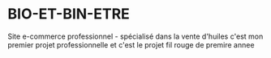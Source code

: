 # BIO-ET-BIN-ETRE
Site e-commerce professionnel - spécialisé dans la vente d'huiles 
c'est mon premier projet professionnelle 
et c'est le projet fil rouge de premire annee

